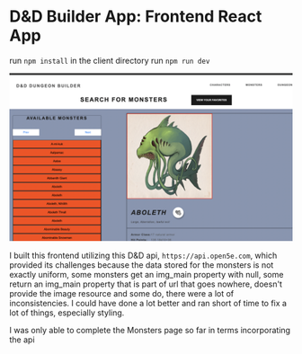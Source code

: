 # D&D Builder App: Frontend React App

run `npm install` in the client directory
run `npm run dev`

![Image of data that was rendered for the characters GET all characters path.](screenshot.png)

I built this frontend utilizing this D&D api, `https://api.open5e.com`, which provided its challenges because the data stored for the monsters is not exactly uniform, some monsters get an img_main property with null, some return an img_main property that is part of url that goes nowhere, doesn't provide the image resource and some do, there were a lot of inconsistencies. I could have done a lot better and ran short of time to fix a lot of things, especially styling.

I was only able to complete the Monsters page so far in terms incorporating the api
